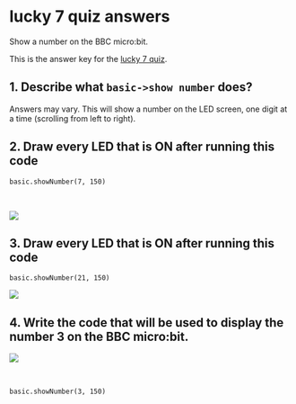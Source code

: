 #  lucky 7 quiz answers

Show a number on the BBC micro:bit.

This is the answer key for the [lucky 7 quiz](/lessons/lucky-7/quiz).

## 1. Describe what `basic->show number` does?

Answers may vary. This will show a number on the LED screen, one digit at a time (scrolling from left to right).

## 2. Draw every LED that is ON after running this code

```
basic.showNumber(7, 150)
```

<br/>

![](/static/mb/lessons/lucky-7-0.png)

## 3. Draw every LED that is ON after running this code

```
basic.showNumber(21, 150)
```

![](/static/mb/lessons/lucky-7-1.png)

## 4. Write the code that will be used to display the number 3 on the BBC micro:bit.

![](/static/mb/lessons/lucky-7-2.png)

<br/>

```
basic.showNumber(3, 150)
```

